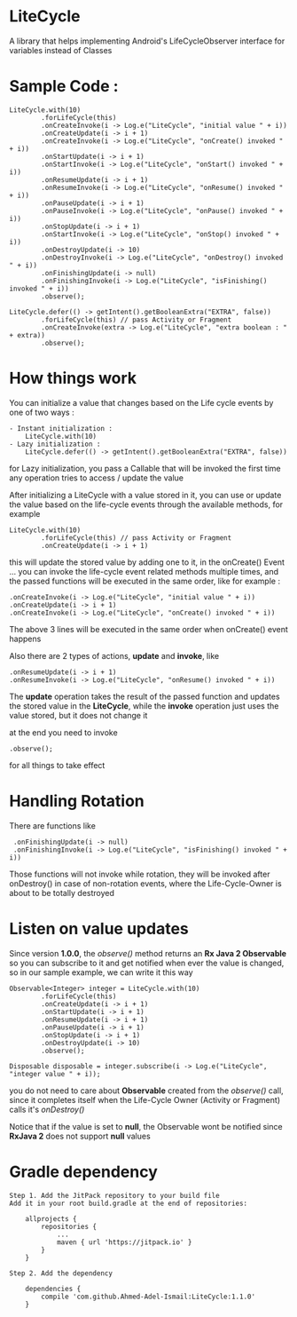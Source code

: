 # LiteCycle
A library that helps implementing Android's LifeCycleObserver interface for variables instead of Classes

# Sample Code :

    LiteCycle.with(10)
            .forLifeCycle(this)
            .onCreateInvoke(i -> Log.e("LiteCycle", "initial value " + i))
            .onCreateUpdate(i -> i + 1)
            .onCreateInvoke(i -> Log.e("LiteCycle", "onCreate() invoked " + i))
            .onStartUpdate(i -> i + 1)
            .onStartInvoke(i -> Log.e("LiteCycle", "onStart() invoked " + i))
            .onResumeUpdate(i -> i + 1)
            .onResumeInvoke(i -> Log.e("LiteCycle", "onResume() invoked " + i))
            .onPauseUpdate(i -> i + 1)
            .onPauseInvoke(i -> Log.e("LiteCycle", "onPause() invoked " + i))
            .onStopUpdate(i -> i + 1)
            .onStartInvoke(i -> Log.e("LiteCycle", "onStop() invoked " + i))
            .onDestroyUpdate(i -> 10)
            .onDestroyInvoke(i -> Log.e("LiteCycle", "onDestroy() invoked " + i))
            .onFinishingUpdate(i -> null)
            .onFinishingInvoke(i -> Log.e("LiteCycle", "isFinishing() invoked " + i))
            .observe();
            
    LiteCycle.defer(() -> getIntent().getBooleanExtra("EXTRA", false))
            .forLifeCycle(this) // pass Activity or Fragment
            .onCreateInvoke(extra -> Log.e("LiteCycle", "extra boolean : " + extra))
            .observe();
            
# How things work

You can initialize a value that changes based on the Life cycle events by one of two ways :
    
    - Instant initialization :
        LiteCycle.with(10)
    - Lazy initialization :
        LiteCycle.defer(() -> getIntent().getBooleanExtra("EXTRA", false))

for Lazy initialization, you pass a Callable that will be invoked the first time any operation tries to access / update the value

After initializing a LiteCycle with a value stored in it, you can use or update the value based on the life-cycle events through the available methods, for example
    
    LiteCycle.with(10)
            .forLifeCycle(this) // pass Activity or Fragment
            .onCreateUpdate(i -> i + 1)
            
this will update the stored value by adding one to it, in the onCreate() Event ... you can invoke the life-cycle event related methods multiple times, and the passed functions will be executed in the same order, like for example :

    .onCreateInvoke(i -> Log.e("LiteCycle", "initial value " + i))
    .onCreateUpdate(i -> i + 1)
    .onCreateInvoke(i -> Log.e("LiteCycle", "onCreate() invoked " + i))

The above 3 lines will be executed in the same order when onCreate() event happens

Also there are 2 types of actions, <b>update</b> and <b>invoke</b>, like 

    .onResumeUpdate(i -> i + 1)
    .onResumeInvoke(i -> Log.e("LiteCycle", "onResume() invoked " + i))

The <b>update</b> operation takes the result of the passed function and updates the stored value in the <b>LiteCycle</b>, while the <b>invoke</b> operation just uses the value stored, but it does not change it

at the end you need to invoke 
    
    .observe();

for all things to take effect
 
# Handling Rotation
 
There are functions like 
 
     .onFinishingUpdate(i -> null)
     .onFinishingInvoke(i -> Log.e("LiteCycle", "isFinishing() invoked " + i))
     
Those functions will not invoke while rotation, they will be invoked after onDestroy() in case of non-rotation events, where the Life-Cycle-Owner is about to be totally destroyed

# Listen on value updates

Since version <b>1.0.0</b>, the <i>observe()</i> method returns an <b> Rx Java 2 Observable </b> so you can subscribe to it and get notified when ever the value is changed, so in our sample example, we can write it this way

    Observable<Integer> integer = LiteCycle.with(10)
            .forLifeCycle(this)
            .onCreateUpdate(i -> i + 1)
            .onStartUpdate(i -> i + 1)
            .onResumeUpdate(i -> i + 1)
            .onPauseUpdate(i -> i + 1)
            .onStopUpdate(i -> i + 1)
            .onDestroyUpdate(i -> 10)
            .observe();
            
    Disposable disposable = integer.subscribe(i -> Log.e("LiteCycle", "integer value " + i));
    
you do not need to care about <b>Observable</b> created from the <i>observe()</i> call, since it completes itself when the Life-Cycle Owner (Activity or Fragment) calls it's <i>onDestroy()</i>

Notice that if the value is set to <b>null</b>, the Observable wont be notified since <b>RxJava 2</b> does not support <b>null</b> values

# Gradle dependency 

    Step 1. Add the JitPack repository to your build file
    Add it in your root build.gradle at the end of repositories:

        allprojects {
            repositories {
                ...
                maven { url 'https://jitpack.io' }
            }
        }

    Step 2. Add the dependency

        dependencies {
            compile 'com.github.Ahmed-Adel-Ismail:LiteCycle:1.1.0'
        }

